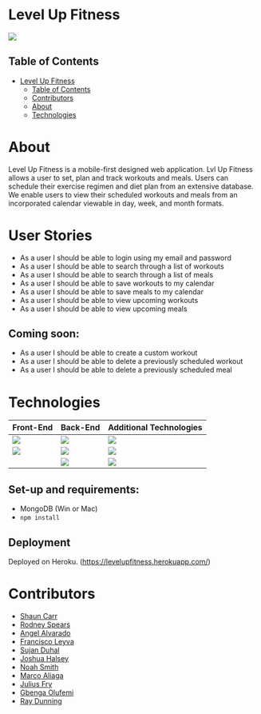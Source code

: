 # Level Up Fitness 
![](UI%20Pictures/lvlupfitness.gif)


## Table of Contents
- [Level Up Fitness](#level-up-fitness)
  - [Table of Contents](#table-of-contents)
  - [Contributors](#contributors)
  - [About](#about)
  - [Technologies](#technologies)
  

# About 
Level Up Fitness is a mobile-first designed web application. Lvl Up Fitness allows a user to set, plan and track workouts and meals. Users can schedule their exercise regimen and diet plan from an extensive database. We enable users to view their scheduled workouts and meals from an incorporated calendar viewable in day, week, and month formats. 

# User Stories
- As a user I should be able to login using my email and password
- As a user I should be able to search through a list of workouts
- As a user I should be able to search through a list of meals
- As a user I should be able to save workouts to my calendar
- As a user I should be able to save meals to my calendar
- As a user I should be able to view upcoming workouts
- As a user I should be able to view upcoming meals

## Coming soon:
- As a user I should be able to create a custom workout
- As a user I should be able to delete a previously scheduled workout
- As a user I should be able to delete a previously scheduled meal

# Technologies
| Front-End  | Back-End |  Additional Technologies  |
| ------------- | ------------- | -------------     |
| ![](https://camo.githubusercontent.com/70f922cbc41ea69b62cd08549e13684e34382c97/68747470733a2f2f75706c6f61642e77696b696d656469612e6f72672f77696b6970656469612f636f6d6d6f6e732f7468756d622f612f61372f52656163742d69636f6e2e7376672f3132383070782d52656163742d69636f6e2e7376672e706e67)         | ![](UI%20Pictures/mongo%20db%20pic.png)      | ![](UI%20Pictures/Heroku%20pic.png)            |
| ![](UI%20Pictures/react%20router%20pic.png)  | ![](https://camo.githubusercontent.com/e34da2e8843d492d1b021fb733a9825912e1cb65/68747470733a2f2f627574746572636d732e636f6d2f7374617469632f696d616765732f746563685f62616e6e6572732f457870726573734a532e706e67)      | ![](UI%20Pictures/Travis%20CI%20pic.jpg)          |
|               | ![](UI%20Pictures/node%20js%20pic.png)       | ![](UI%20Pictures/mocha%20pic.png)             |

## Set-up and requirements:
- MongoDB (Win or Mac)
- `npm install`

## Deployment
Deployed on Heroku. (https://levelupfitness.herokuapp.com/)

# Contributors
* [Shaun Carr](https://github.com/shauncarr22)
* [Rodney Spears](https://github.com/rspears03)
* [Angel Alvarado](https://github.com/64ozSlurpee)
* [Francisco Leyva](https://github.com/fleyva251)
* [Sujan Duhal](https://github.com/morning0wl)
* [Joshua Halsey](https://github.com/halseyjt)
* [Noah Smith](https://github.com/fortycreeek24)
* [Marco Aliaga](https://github.com/kharne8)
* [Julius Fry](https://github.com/Fryguy24)
* [Gbenga Olufemi](https://github.com/phemmy123)
* [Ray Dunning](https://github.com/RayDunningII)
